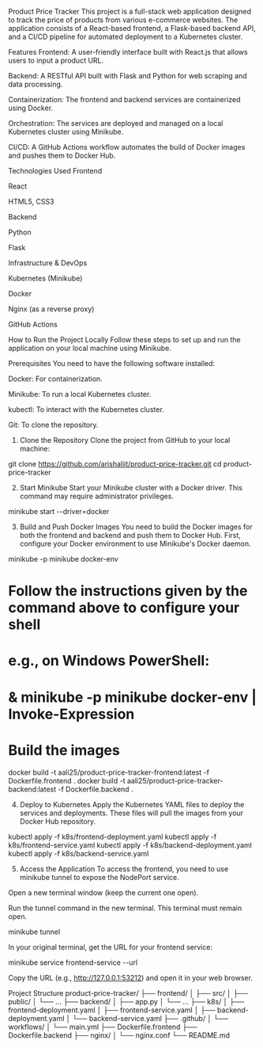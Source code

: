 Product Price Tracker
This project is a full-stack web application designed to track the price of products from various e-commerce websites. The application consists of a React-based frontend, a Flask-based backend API, and a CI/CD pipeline for automated deployment to a Kubernetes cluster.

Features
Frontend: A user-friendly interface built with React.js that allows users to input a product URL.

Backend: A RESTful API built with Flask and Python for web scraping and data processing.

Containerization: The frontend and backend services are containerized using Docker.

Orchestration: The services are deployed and managed on a local Kubernetes cluster using Minikube.

CI/CD: A GitHub Actions workflow automates the build of Docker images and pushes them to Docker Hub.

Technologies Used
Frontend

React

HTML5, CSS3

Backend

Python

Flask

Infrastructure & DevOps

Kubernetes (Minikube)

Docker

Nginx (as a reverse proxy)

GitHub Actions

How to Run the Project Locally
Follow these steps to set up and run the application on your local machine using Minikube.

Prerequisites
You need to have the following software installed:

Docker: For containerization.

Minikube: To run a local Kubernetes cluster.

kubectl: To interact with the Kubernetes cluster.

Git: To clone the repository.

1. Clone the Repository
Clone the project from GitHub to your local machine:

git clone https://github.com/arishaliit/product-price-tracker.git
cd product-price-tracker


2. Start Minikube
Start your Minikube cluster with a Docker driver. This command may require administrator privileges.

minikube start --driver=docker


3. Build and Push Docker Images
You need to build the Docker images for both the frontend and backend and push them to Docker Hub. First, configure your Docker environment to use Minikube's Docker daemon.

minikube -p minikube docker-env
# Follow the instructions given by the command above to configure your shell
# e.g., on Windows PowerShell:
# & minikube -p minikube docker-env | Invoke-Expression

# Build the images
docker build -t aali25/product-price-tracker-frontend:latest -f Dockerfile.frontend .
docker build -t aali25/product-price-tracker-backend:latest -f Dockerfile.backend .


4. Deploy to Kubernetes
Apply the Kubernetes YAML files to deploy the services and deployments. These files will pull the images from your Docker Hub repository.

kubectl apply -f k8s/frontend-deployment.yaml
kubectl apply -f k8s/frontend-service.yaml
kubectl apply -f k8s/backend-deployment.yaml
kubectl apply -f k8s/backend-service.yaml


5. Access the Application
To access the frontend, you need to use minikube tunnel to expose the NodePort service.

Open a new terminal window (keep the current one open).

Run the tunnel command in the new terminal. This terminal must remain open.

minikube tunnel



In your original terminal, get the URL for your frontend service:

minikube service frontend-service --url



Copy the URL (e.g., http://127.0.0.1:53212) and open it in your web browser.

Project Structure
product-price-tracker/
├── frontend/
│   ├── src/
│   ├── public/
│   └── ...
├── backend/
│   ├── app.py
│   └── ...
├── k8s/
│   ├── frontend-deployment.yaml
│   ├── frontend-service.yaml
│   ├── backend-deployment.yaml
│   └── backend-service.yaml
├── .github/
│   └── workflows/
│       └── main.yml
├── Dockerfile.frontend
├── Dockerfile.backend
├── nginx/
│   └── nginx.conf
└── README.md
